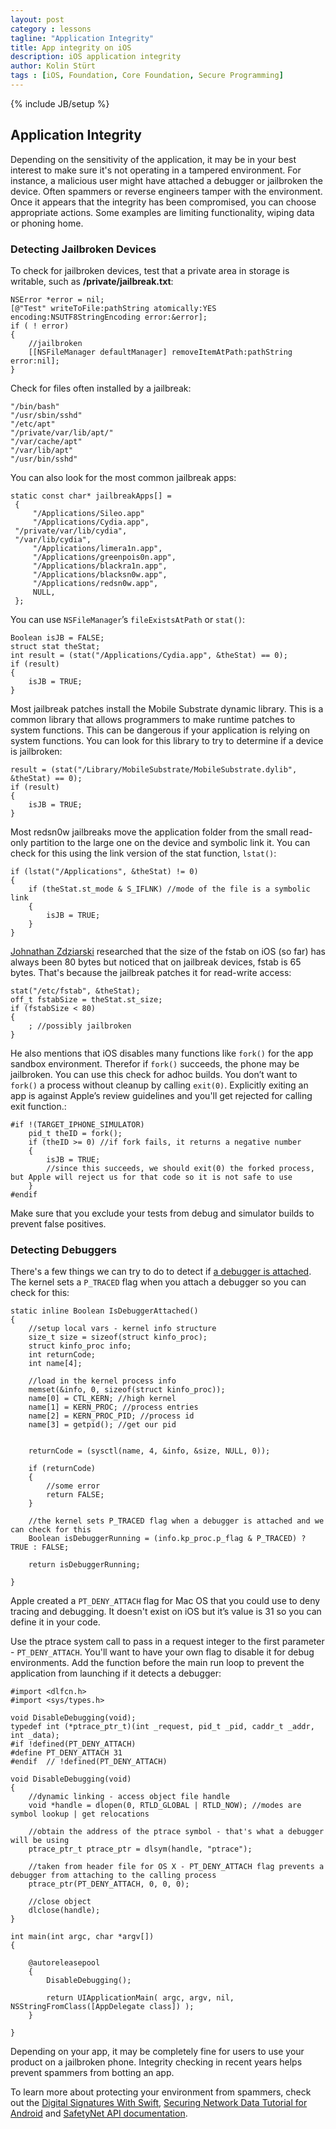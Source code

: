 ```yaml
---
layout: post
category : lessons
tagline: "Application Integrity"
title: App integrity on iOS
description: iOS application integrity
author: Kolin Stürt
tags : [iOS, Foundation, Core Foundation, Secure Programming]
---
```

{% include JB/setup %}

## Application Integrity

Depending on the sensitivity of the application, it may be in your best interest to make sure it's not operating in a tampered environment. For instance, a malicious user might have attached a debugger or jailbroken the device. Often spammers or reverse engineers tamper with the environment. Once it appears that the integrity has been compromised, you can choose appropriate actions. Some examples are limiting functionality, wiping data or phoning home.

### Detecting Jailbroken Devices

To check for jailbroken devices, test that a private area in storage is writable, such as **/private/jailbreak.txt**:

    NSError *error = nil;
    [@"Test" writeToFile:pathString atomically:YES encoding:NSUTF8StringEncoding error:&error];
    if ( ! error)
    {
        //jailbroken
        [[NSFileManager defaultManager] removeItemAtPath:pathString error:nil];
    }

Check for files often installed by a jailbreak:

    "/bin/bash"
    "/usr/sbin/sshd"
    "/etc/apt"
    "/private/var/lib/apt/"
    "/var/cache/apt"
    "/var/lib/apt"
    "/usr/bin/sshd"

You can also look for the most common jailbreak apps:

	static const char* jailbreakApps[] = 
     {
         "/Applications/Sileo.app"
         "/Applications/Cydia.app",
	 "/private/var/lib/cydia",
	 "/var/lib/cydia",
         "/Applications/limera1n.app",
         "/Applications/greenpois0n.app",
         "/Applications/blackra1n.app",
         "/Applications/blacksn0w.app",
         "/Applications/redsn0w.app",
         NULL,
     };
     
You can use `NSFileManager`’s `fileExistsAtPath` or `stat()`:

    Boolean isJB = FALSE;
    struct stat theStat;
    int result = (stat("/Applications/Cydia.app", &theStat) == 0);
    if (result)
    {
        isJB = TRUE;
    }
    
Most jailbreak patches install the Mobile Substrate dynamic library. This is a common library that allows programmers to make runtime patches to system functions. This can be dangerous if your application is relying on system functions. You can look for this library to try to determine if a device is jailbroken:

    result = (stat("/Library/MobileSubstrate/MobileSubstrate.dylib", &theStat) == 0);
    if (result)
    {
        isJB = TRUE;
    }
    
Most redsn0w jailbreaks move the application folder from the small read-only partition to the large one on the device and symbolic link it. You can check for this using the link version of the stat function, `lstat()`:

	if (lstat("/Applications", &theStat) != 0)
    {
        if (theStat.st_mode & S_IFLNK) //mode of the file is a symbolic link
        {
            isJB = TRUE;
        }
    }
    
[Johnathan Zdziarski](http://www.zdziarski.com/blog/?cat=8) researched that the size of the fstab on iOS (so far) has always been 80 bytes but noticed that on jailbreak devices, fstab is 65 bytes. That's because the jailbreak patches it for read-write access:

    stat("/etc/fstab", &theStat);
    off_t fstabSize = theStat.st_size;
    if (fstabSize < 80)
    {
        ; //possibly jailbroken
    }
    
He also mentions that iOS disables many functions like `fork()` for the app sandbox environment. Therefor if `fork()` succeeds, the phone may be jailbroken. You can use this check for adhoc builds. You don’t want to `fork()` a process without cleanup by calling `exit(0)`. Explicitly exiting an app is against Apple’s review guidelines and you'll get rejected for calling exit function.:

	#if !(TARGET_IPHONE_SIMULATOR)
	    pid_t theID = fork();
	    if (theID >= 0) //if fork fails, it returns a negative number
	    {
	        isJB = TRUE;
	        //since this succeeds, we should exit(0) the forked process, but Apple will reject us for that code so it is not safe to use
	    }
	#endif

Make sure that you exclude your tests from debug and simulator builds to prevent false positives.

### Detecting Debuggers

There's a few things we can try to do to detect if [a debugger is attached](https://developer.apple.com/library/mac/qa/qa1361/_index.html). The kernel sets a `P_TRACED` flag when you attach a debugger so you can check for this:

	static inline Boolean IsDebuggerAttached()
	{
	    //setup local vars - kernel info structure
	    size_t size = sizeof(struct kinfo_proc);
	    struct kinfo_proc info;
	    int returnCode;
	    int name[4];
	    
	    //load in the kernel process info
	    memset(&info, 0, sizeof(struct kinfo_proc));
	    name[0] = CTL_KERN; //high kernel
	    name[1] = KERN_PROC; //process entries
	    name[2] = KERN_PROC_PID; //process id
	    name[3] = getpid(); //get our pid
	    
	    
	    returnCode = (sysctl(name, 4, &info, &size, NULL, 0));
	    
	    if (returnCode)
	    {
	        //some error
	        return FALSE;
	    }
	    
	    //the kernel sets P_TRACED flag when a debugger is attached and we can check for this
	    Boolean isDebuggerRunning = (info.kp_proc.p_flag & P_TRACED) ? TRUE : FALSE;
	    
	    return isDebuggerRunning;
	    
	}

Apple created a `PT_DENY_ATTACH` flag for Mac OS that you could use to deny tracing and debugging. It doesn't exist on iOS but it’s value is 31 so you can define it in your code. 

Use the ptrace system call to pass in a request integer to the first parameter - `PT_DENY_ATTACH`. You'll want to have your own flag to disable it for debug environments. Add the function before the main run loop to prevent the application from launching if it detects a debugger:

	#import <dlfcn.h>
	#import <sys/types.h>
	
	void DisableDebugging(void);
	typedef int (*ptrace_ptr_t)(int _request, pid_t _pid, caddr_t _addr, int _data);
	#if !defined(PT_DENY_ATTACH)
	#define PT_DENY_ATTACH 31
	#endif  // !defined(PT_DENY_ATTACH)
	
	void DisableDebugging(void)
	{
	    //dynamic linking - access object file handle
	    void *handle = dlopen(0, RTLD_GLOBAL | RTLD_NOW); //modes are symbol lookup | get relocations
	    
	    //obtain the address of the ptrace symbol - that's what a debugger will be using
	    ptrace_ptr_t ptrace_ptr = dlsym(handle, "ptrace");
	    
	    //taken from header file for OS X - PT_DENY_ATTACH flag prevents a debugger from attaching to the calling process
	    ptrace_ptr(PT_DENY_ATTACH, 0, 0, 0);
	    
	    //close object
	    dlclose(handle);
	}
	
	int main(int argc, char *argv[])
	{
	
	    @autoreleasepool
	    {
	        DisableDebugging();
	
	        return UIApplicationMain( argc, argv, nil, NSStringFromClass([AppDelegate class]) );
	    }
	    
	}

Depending on your app, it may be completely fine for users to use your product on a jailbroken phone. Integrity checking in recent years helps prevent spammers from botting an app.

To learn more about protecting your environment from spammers, check out the [Digital Signatures With Swift](http://code.tutsplus.com/tutorials/creating-digital-signatures-with-swift--cms-29287), [Securing Network Data Tutorial for Android](https://www.raywenderlich.com/10056112-securing-network-data-tutorial-for-android) and [SafetyNet API documentation](https://developer.android.com/training/safetynet/attestation).
